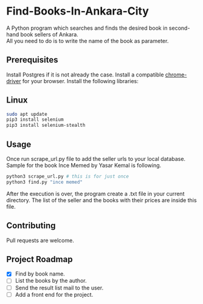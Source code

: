 # Find-Books-In-Ankara-City
A Python program which searches and finds the desired book in second-hand book sellers of Ankara.<br>
All you need to do is to write the name of the book as parameter.
## Prerequisites
Install Postgres if it is not already the case.
Install a compatible [chrome-driver](https://developer.chrome.com/docs/chromedriver/downloads) for your browser.
Install the following libraries:
## Linux
```bash
sudo apt update
pip3 install selenium
pip3 install selenium-stealth
```
## Usage
Once run scrape_url.py file to add the seller urls to your local database.<br>
Sample for the book Ince Memed by Yasar Kemal is following.
```bash
python3 scrape_url.py # this is for just once
python3 find.py "ince memed"
```
After the execution is over, the program create a .txt file in your current directory.
The list of the seller and the books with their prices are inside this file.
## Contributing
Pull requests are welcome.

## Project Roadmap
 * [x] Find by book name.
 * [ ] List the books by the author.
 * [ ] Send the result list mail to the user.
 * [ ] Add a front end for the project.
